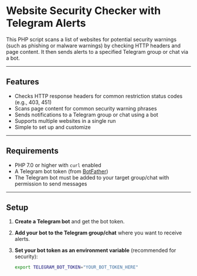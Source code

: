 # Website Security Checker with Telegram Alerts

This PHP script scans a list of websites for potential security warnings (such as phishing or malware warnings) by checking HTTP headers and page content. It then sends alerts to a specified Telegram group or chat via a bot.

---

## Features

- Checks HTTP response headers for common restriction status codes (e.g., 403, 451)
- Scans page content for common security warning phrases
- Sends notifications to a Telegram group or chat using a bot
- Supports multiple websites in a single run
- Simple to set up and customize

---

## Requirements

- PHP 7.0 or higher with `curl` enabled
- A Telegram bot token (from [BotFather](https://t.me/BotFather))
- The Telegram bot must be added to your target group/chat with permission to send messages

---

## Setup

1. **Create a Telegram bot** and get the bot token.

2. **Add your bot to the Telegram group/chat** where you want to receive alerts.

3. **Set your bot token as an environment variable** (recommended for security):

   ```bash
   export TELEGRAM_BOT_TOKEN="YOUR_BOT_TOKEN_HERE"
